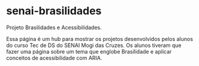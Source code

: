 # senai-brasilidades
Projeto Brasilidades e Acessibilidades. 

Essa página é um hub para mostrar os projetos desenvolvidos pelos alunos do curso Tec de DS do SENAI Mogi das Cruzes. Os alunos tiveram que fazer uma página sobre um tema que englobe Brasilidade e aplicar conceitos de acessibilidade com ARIA.
